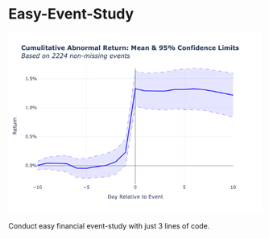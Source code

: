 # Easy-Event-Study
![Easy ES example](imgs/example_one.png)

Conduct easy financial event-study with just 3 lines of code.








